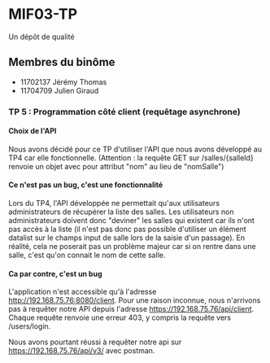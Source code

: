 # MIF03-TP

Un dépôt de qualité

## Membres du binôme

- 11702137 Jérémy Thomas
- 11704709 Julien Giraud

### TP 5 : Programmation côté client (requêtage asynchrone)
#### Choix de l'API

Nous avons décidé pour ce TP d'utiliser l'API que nous avons développé au TP4 car elle fonctionnelle. (Attention : la requête GET sur /salles/{salleId} renvoie un objet avec pour attribut "nom" au lieu de "nomSalle")

#### Ce n'est pas un bug, c'est une fonctionnalité
Lors du TP4, l'API développée ne permettait qu'aux utilisateurs administrateurs de récupérer la liste des salles. Les utilisateurs non administrateurs doivent donc "deviner" les salles qui existent car ils n'ont pas accès à la liste (il n'est pas donc pas possible d'utiliser un élément datalist sur le champs input de salle lors de la saisie d'un passage). En réalité, cela ne poserait pas un problème majeur car si on rentre dans une salle, c'est qu'on connait le nom de cette salle.

#### Ca par contre, c'est un bug
L'application n'est accessible qu'à l'adresse http://192.168.75.76:8080/client. Pour une raison inconnue, nous n'arrivons pas à requêter notre API depuis l'adresse  https://192.168.75.76/api/client. Chaque requête renvoie une erreur 403, y compris la requête vers /users/login.

Nous avons pourtant réussi à requêter notre api sur https://192.168.75.76/api/v3/ avec postman.
